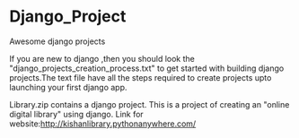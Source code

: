 # Django_Project
Awesome django projects


If you are new to django ,then you should look the "django_projects_creation_process.txt" to get started with building django projects.The text file have all the steps required to create projects upto launching your first django app.

Library.zip contains a django project. This is a project of creating an "online digital library"  using django. Link for website:http://kishanlibrary.pythonanywhere.com/
